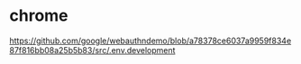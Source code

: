 # chrome
https://github.com/google/webauthndemo/blob/a78378ce6037a9959f834e87f816bb08a25b5b83/src/.env.development
